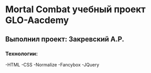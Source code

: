 # Mortal Combat учебный проект GLO-Aacdemy
## Выполнил проект: Закревский А.Р.
### Технологии:
-HTML
-CSS
-Normalize
-Fancybox
-JQuery
